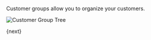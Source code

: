 Customer groups allow you to organize your customers.

<img class="screenshot" alt="Customer Group Tree" src="/assets/manual_erpnext_com/img/crm/customer-group-tree.png">

{next}